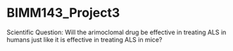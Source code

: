 # BIMM143_Project3
Scientific Question: Will the arimoclomal drug be effective in treating ALS in humans just like it is effective in treating ALS in mice?
